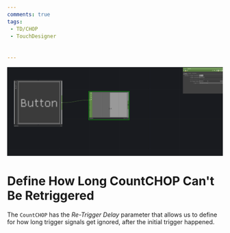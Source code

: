 ```yaml
---
comments: true
tags:
 - TD/CHOP
 - TouchDesigner


---
```


![Retrigger Delay](../img/DefineHowLongCountCantRetriggered.png)

# Define How Long CountCHOP Can't Be Retriggered
The `CountCHOP` has the *Re-Trigger Delay* parameter that allows us to define for how long trigger signals get ignored, after the initial trigger happened.